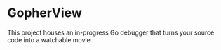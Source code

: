# GopherView

This project houses an in-progress Go debugger that turns your source code into
a watchable movie.
